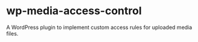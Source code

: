 wp-media-access-control
=======================

A WordPress plugin to implement custom access rules for uploaded media files.
